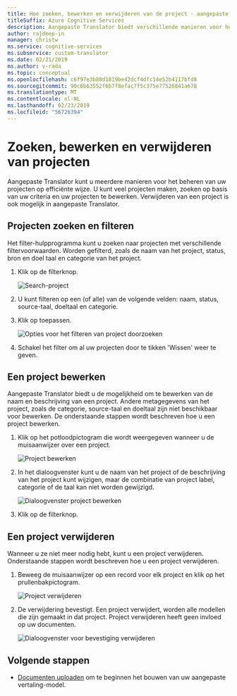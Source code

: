 ```yaml
---
title: Hoe zoeken, bewerken en verwijderen van de project - aangepaste Translator
titleSuffix: Azure Cognitive Services
description: Aangepaste Translator biedt verschillende manieren voor het beheren van uw projecten op efficiënte wijze. U kunt maken van meerdere projecten, zoeken op basis van uw criteria bewerken uw projecten. Verwijderen van een project is ook mogelijk in aangepaste Translator.
author: rajdeep-in
manager: christw
ms.service: cognitive-services
ms.subservice: custom-translator
ms.date: 02/21/2019
ms.author: v-rada
ms.topic: conceptual
ms.openlocfilehash: c6f97e3b88d1819be42dcf4dfc14e52b4117bfd8
ms.sourcegitcommit: 90c6b63552f6b7f8efac7f5c375e77526841a678
ms.translationtype: MT
ms.contentlocale: nl-NL
ms.lasthandoff: 02/23/2019
ms.locfileid: "56726394"
---
```

# <a name="search-edit-and-delete-projects"></a>Zoeken, bewerken en verwijderen van projecten

Aangepaste Translator kunt u meerdere manieren voor het beheren van uw projecten op efficiënte wijze. U kunt veel projecten maken, zoeken op basis van uw criteria en uw projecten te bewerken. Verwijderen van een project is ook mogelijk in aangepaste Translator.  

## <a name="search-and-filter-projects"></a>Projecten zoeken en filteren

Het filter-hulpprogramma kunt u zoeken naar projecten met verschillende filtervoorwaarden. Worden gefilterd, zoals de naam van het project, status, bron en doel taal en categorie van het project.

1.  Klik op de filterknop.

    ![Search-project](media/how-to/how-to-search-project.png)

1.  U kunt filteren op een (of alle) van de volgende velden: naam, status, source-taal, doeltaal en categorie.

2.  Klik op toepassen.

    ![Opties voor het filteren van project doorzoeken](media/how-to/how-to-search-project-filters.png)

3.  Schakel het filter om al uw projecten door te tikken 'Wissen' weer te geven.


## <a name="edit-a-project"></a>Een project bewerken

Aangepaste Translator biedt u de mogelijkheid om te bewerken van de naam en beschrijving van een project. Andere metagegevens van het project, zoals de categorie, source-taal en doeltaal zijn niet beschikbaar voor bewerken. De onderstaande stappen wordt beschreven hoe u een project bewerken.

1.  Klik op het potloodpictogram die wordt weergegeven wanneer u de muisaanwijzer over een project.

    ![Project bewerken](media/how-to/how-to-edit-project.png)

2.  In het dialoogvenster kunt u de naam van het project of de beschrijving van het project kunt wijzigen, maar de combinatie van project label, categorie of de taal kan niet worden gewijzigd.

    ![Dialoogvenster project bewerken](media/how-to/how-to-edit-project-dialog.png)

3.  Klik op de filterknop.

## <a name="delete-a-project"></a>Een project verwijderen

Wanneer u ze niet meer nodig hebt, kunt u een project verwijderen. Onderstaande stappen wordt beschreven hoe u een project verwijderen.

1. Beweeg de muisaanwijzer op een record voor elk project en klik op het prullenbakpictogram.

   ![Project verwijderen](media/how-to/how-to-delete-project.png)

2. De verwijdering bevestigt. Een project verwijdert, worden alle modellen die zijn gemaakt in dat project. Project verwijderen heeft geen invloed op uw documenten.

   ![Dialoogvenster voor bevestiging verwijderen](media/how-to/how-to-delete-project-confirm.png)

## <a name="next-steps"></a>Volgende stappen

- [Documenten uploaden](how-to-upload-document.md) om te beginnen het bouwen van uw aangepaste vertaling-model.
